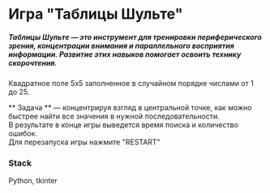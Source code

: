 # Игра "Таблицы Шульте"

##### Таблицы Шульте — это инструмент для тренировки периферического зрения, концентрации внимания и параллельного восприятия информации. Развитие этих навыков помогает освоить технику скорочтения.

Квадратное поле 5х5 заполненное в случайном порядке числами от 1 до 25.  

** Задача ** — концентрируя взгляд в центральной точке, как можно быстрее найти все значения в нужной последовательности.  
В результате в конце игры выведется время поиска и количество ошибок.  
Для перезапуска игры нажмите "RESTART"

### Stack
Python, tkinter